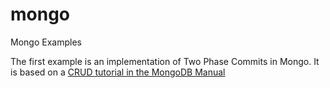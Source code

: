 mongo
=====

Mongo Examples

The first example is an implementation of Two Phase Commits in Mongo. It is based on a 
[CRUD tutorial in the MongoDB Manual](http://docs.mongodb.org/manual/tutorial/perform-two-phase-commits/)
